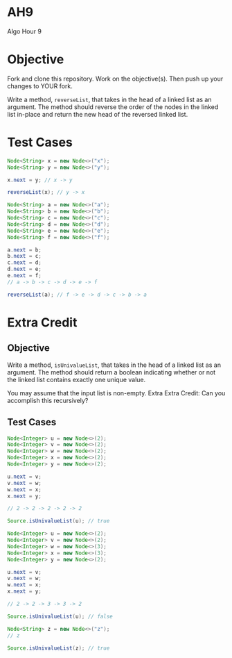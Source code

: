 # AH9

Algo Hour 9

# Objective

Fork and clone this repository. Work on the objective(s). Then push up your changes to YOUR fork.

Write a method, `reverseList`, that takes in the head of a linked list as an argument. The method should reverse the order of the nodes in the linked list in-place and return the new head of the reversed linked list.

# Test Cases

```java
Node<String> x = new Node<>("x");
Node<String> y = new Node<>("y");

x.next = y; // x -> y

reverseList(x); // y -> x
```

```java
Node<String> a = new Node<>("a");
Node<String> b = new Node<>("b");
Node<String> c = new Node<>("c");
Node<String> d = new Node<>("d");
Node<String> e = new Node<>("e");
Node<String> f = new Node<>("f");

a.next = b;
b.next = c;
c.next = d;
d.next = e;
e.next = f;
// a -> b -> c -> d -> e -> f

reverseList(a); // f -> e -> d -> c -> b -> a
```
# Extra Credit

## Objective

Write a method, `isUnivalueList`, that takes in the head of a linked list as an argument. The method should return a boolean indicating whether or not the linked list contains exactly one unique value.

You may assume that the input list is non-empty.
Extra Extra Credit: Can you accomplish this recursively?

## Test Cases

```java
Node<Integer> u = new Node<>(2);
Node<Integer> v = new Node<>(2);
Node<Integer> w = new Node<>(2);
Node<Integer> x = new Node<>(2);
Node<Integer> y = new Node<>(2);

u.next = v;
v.next = w;
w.next = x;
x.next = y;

// 2 -> 2 -> 2 -> 2 -> 2

Source.isUnivalueList(u); // true
```

```java
Node<Integer> u = new Node<>(2);
Node<Integer> v = new Node<>(2);
Node<Integer> w = new Node<>(3);
Node<Integer> x = new Node<>(3);
Node<Integer> y = new Node<>(2);

u.next = v;
v.next = w;
w.next = x;
x.next = y;

// 2 -> 2 -> 3 -> 3 -> 2

Source.isUnivalueList(u); // false
```

```java
Node<String> z = new Node<>("z");
// z

Source.isUnivalueList(z); // true
```

